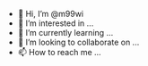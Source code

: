 - 👋 Hi, I’m @m99wi
- 👀 I’m interested in ...
- 🌱 I’m currently learning ...
- 💞️ I’m looking to collaborate on ...
- 📫 How to reach me ...

<!---
m99wi/m99wi is a ✨ special ✨ repository because its `README.md` (this file) appears on your GitHub profile.
You can click the Preview link to take a look at your changes.
--->
